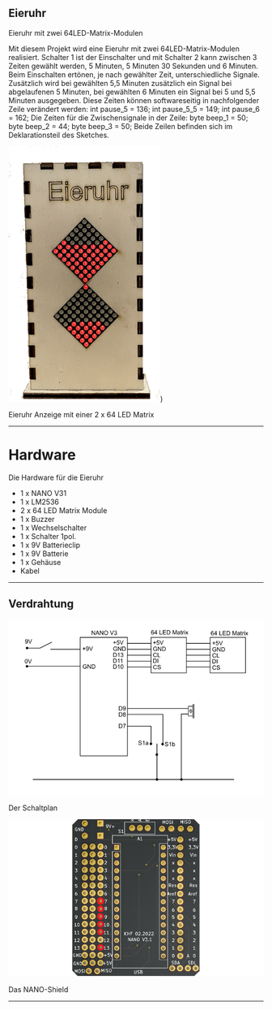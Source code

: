 ## Eieruhr
Eieruhr mit zwei 64LED-Matrix-Modulen

Mit diesem Projekt wird eine Eieruhr mit zwei 64LED-Matrix-Modulen realisiert. Schalter 1 ist der Einschalter und mit Schalter 2 kann zwischen 3 Zeiten gewählt werden, 5 Minuten, 5 Minuten 30 Sekunden und 6 Minuten. Beim Einschalten ertönen, je nach gewählter Zeit, unterschiedliche Signale. Zusätzlich wird bei gewählten 5,5 Minuten zusätzlich ein Signal bei abgelaufenen 5 Minuten, bei gewählten 6 Minuten ein Signal bei 5 und 5,5 Minuten ausgegeben. Diese Zeiten können softwareseitig in nachfolgender Zeile verändert werden:
int pause_5 = 136; int pause_5_5 = 149; int pause_6 = 162;
Die Zeiten für die Zwischensignale in der Zeile:
byte beep_1 = 50; byte beep_2 = 44; byte beep_3 = 50;
Beide Zeilen befinden sich im Deklarationsteil des Sketches.

![Eieruhr](https://github.com/frankyhub/Eieruhr/blob/main/pic/eieruhr.png))

Eieruhr Anzeige mit einer 2 x 64 LED Matrix

---
# Hardware
Die Hardware für die Eieruhr

+ 1 x NANO V31
+ 1 x LM2536
+ 2 x 64 LED Matrix Module
+ 1 x Buzzer
+ 1 x Wechselschalter
+ 1 x Schalter 1pol.
+ 1 x 9V Batterieclip
+ 1 x 9V Batterie
+ 1 x Gehäuse
+ Kabel

---

## Verdrahtung

![Schaltplan](https://github.com/frankyhub/Eieruhr/blob/main/pic/schaltplan_eieruhr.png)

Der Schaltplan


![Shield](https://github.com/frankyhub/Eieruhr/blob/main/pic/eieruhrshield.png)

Das NANO-Shield

---



